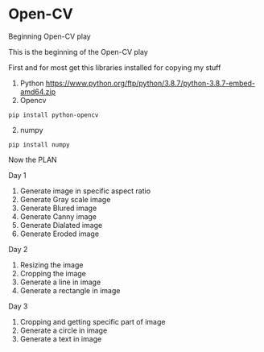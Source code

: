 # Open-CV
Beginning Open-CV play 

This is the beginning of the Open-CV play

First and for most get this libraries installed for copying my stuff
1) Python
https://www.python.org/ftp/python/3.8.7/python-3.8.7-embed-amd64.zip
2) Opencv

```
pip install python-opencv
```

2. numpy

```
pip install numpy
```

Now the PLAN

Day 1
1) Generate image in specific aspect ratio
2) Generate Gray scale image
3) Generate Blured image
4) Generate Canny image
5) Generate Dialated image
6) Generate Eroded image

Day 2
1) Resizing the image
2) Cropping the image
3) Generate a line in image
4) Generate a rectangle in image

Day 3
1) Cropping and getting specific part of image
5) Generate a circle in image
6) Generate a text in image

